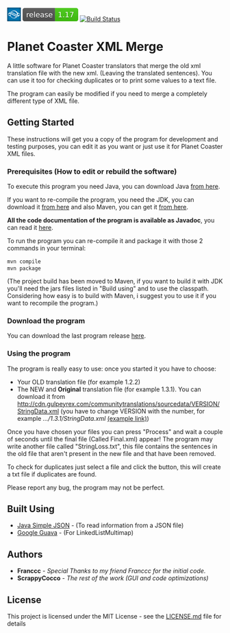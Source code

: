 ![planet coaster icon](./src/main/resources/planet_icon.png)  ![release info](releaseinfoimage.png) [![Build Status](https://travis-ci.org/ScrappyCocco/PlanetCoasterXMLMerge.svg?branch=master)](https://travis-ci.org/ScrappyCocco/PlanetCoasterXMLMerge)

# Planet Coaster XML Merge
A little software for Planet Coaster translators that merge the old xml translation file with the new xml. (Leaving the translated sentences).
You can use it too for checking duplicates or to print some values to a text file.

The program can easily be modified if you need to merge a completely different type of XML file.

## Getting Started

These instructions will get you a copy of the program for development and testing purposes, you can edit it as you want or just use it for Planet Coaster XML files.

### Prerequisites (How to edit or rebuild the software)

To execute this program you need Java, you can download Java [from here](https://www.java.com/download/).

If you want to re-compile the program, you need the JDK, you can download it [from here](http://www.oracle.com/technetwork/java/javase/downloads/index.html) and also Maven, you can get it [from here](https://maven.apache.org).

**All the code documentation of the program is available as Javadoc**, you can read it [here](https://scrappycocco.github.io/PlanetCoasterXMLMerge/).

To run the program you can re-compile it and package it with those 2 commands in your terminal:

```
mvn compile
mvn package
```

(The project build has been moved to Maven, if you want to build it with JDK you'll need the jars files listed in "Build using" and to use the classpath. Considering how easy is to build with Maven, i suggest you to use it if you want to recompile the program.)

### Download the program

You can download the last program release [here](https://github.com/ScrappyCocco/PlanetCoasterXMLMerge/releases).

### Using the program

The program is really easy to use: once you started it you have to choose:
* Your OLD translation file (for example 1.2.2)
* The NEW and **Original** translation file (for example 1.3.1).
You can download it from http://cdn.gulpeyrex.com/communitytranslations/sourcedata/VERSION/StringData.xml
(you have to change VERSION with the number, for example *.../1.3.1/StringData.xml* [(example link)](http://cdn.gulpeyrex.com/communitytranslations/sourcedata/1.6.2/StringData.xml))

Once you have chosen your files you can press "Process" and wait a couple of seconds until the final file (Called Final.xml) appear!
The program may write another file called "StringLoss.txt", this file contains the sentences in the old file that aren't present in the new file and that have been removed.

To check for duplicates just select a file and click the button, this will create a txt file if duplicates are found.

Please report any bug, the program may not be perfect.

## Built Using

* [Java Simple JSON](https://github.com/fangyidong/json-simple) - (To read information from a JSON file)
* [Google Guava](https://github.com/google/guava) - (For LinkedListMultimap)

## Authors

* **Franccc** - *Special Thanks to my friend Franccc for the initial code.*
* **ScrappyCocco** - *The rest of the work (GUI and code optimizations)*

## License

This project is licensed under the MIT License - see the [LICENSE.md](LICENSE.md) file for details
